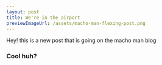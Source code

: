 ```yaml
---
layout: post
title: We're in the airport
previewImageUrl: /assets/macho-man-flexing-post.png
---
```


<div>
    Hey! this is a new post that is going on the macho man blog
</div>

<h3>Cool huh?</h3>